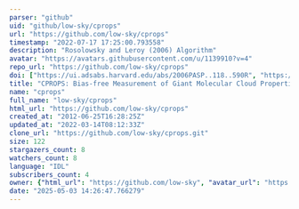 ```yaml
---
parser: "github"
uid: "github/low-sky/cprops"
url: "https://github.com/low-sky/cprops"
timestamp: "2022-07-17 17:25:00.793558"
description: "Rosolowsky and Leroy (2006) Algorithm"
avatar: "https://avatars.githubusercontent.com/u/1139910?v=4"
repo_url: "https://github.com/low-sky/cprops"
doi: ["https://ui.adsabs.harvard.edu/abs/2006PASP..118..590R", "https://ui.adsabs.harvard.edu/abs/2011ascl.soft02012R/abstract"]
title: "CPROPS: Bias-free Measurement of Giant Molecular Cloud Properties"
name: "cprops"
full_name: "low-sky/cprops"
html_url: "https://github.com/low-sky/cprops"
created_at: "2012-06-25T16:28:25Z"
updated_at: "2022-03-14T08:12:33Z"
clone_url: "https://github.com/low-sky/cprops.git"
size: 122
stargazers_count: 8
watchers_count: 8
language: "IDL"
subscribers_count: 4
owner: {"html_url": "https://github.com/low-sky", "avatar_url": "https://avatars.githubusercontent.com/u/1139910?v=4", "login": "low-sky", "type": "User"}
date: "2025-05-03 14:26:47.766279"
---
```

